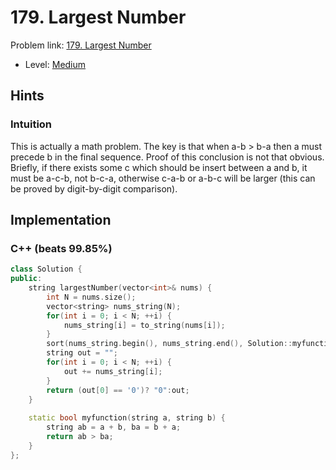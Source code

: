 # 179. Largest Number

Problem link: [179. Largest Number](https://leetcode.com/problems/largest-number/description/)

* Level: [Medium](https://leetcode.com/problemset/all/?difficulty=Medium)

## Hints

### Intuition

This is actually a math problem. The key is that when a-b > b-a then a must precede b in the final sequence. Proof of this conclusion is not that obvious. Briefly, if there exists some c which should be insert between a and b, it must be a-c-b, not b-c-a, otherwise c-a-b or a-b-c will be larger (this can be proved by digit-by-digit comparison).

## Implementation

### C++ (beats 99.85%)
```C++
class Solution {
public:
    string largestNumber(vector<int>& nums) {
        int N = nums.size();
        vector<string> nums_string(N);
        for(int i = 0; i < N; ++i) {
            nums_string[i] = to_string(nums[i]);
        }
        sort(nums_string.begin(), nums_string.end(), Solution::myfunction);
        string out = "";
        for(int i = 0; i < N; ++i) {
            out += nums_string[i];
        }
        return (out[0] == '0')? "0":out;
    }
    
    static bool myfunction(string a, string b) {
        string ab = a + b, ba = b + a;
        return ab > ba;
    }
};
```
